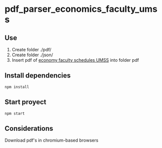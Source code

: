 # pdf_parser_economics_faculty_umss

## Use

1. Create folder ./pdf/
2. Create folder ./json/
3. Insert pdf of [economy faculty schedules UMSS](http://www.fce.umss.edu.bo/webpage/node/1) into folder pdf

## Install dependencies

```
npm install
```

## Start proyect

```
npm start
```

## Considerations

Download pdf's in chromium-based browsers
